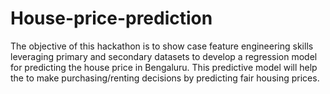 # House-price-prediction
The objective of this hackathon is to show case feature engineering skills leveraging primary and secondary datasets to develop a regression model for predicting the house price in Bengaluru. This predictive model will help the  to make purchasing/renting decisions by predicting fair housing prices. 
